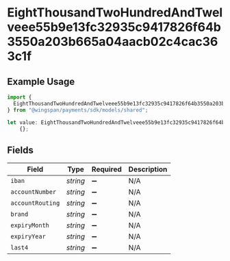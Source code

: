 # EightThousandTwoHundredAndTwelveee55b9e13fc32935c9417826f64b3550a203b665a04aacb02c4cac363c1f

## Example Usage

```typescript
import {
  EightThousandTwoHundredAndTwelveee55b9e13fc32935c9417826f64b3550a203b665a04aacb02c4cac363c1f,
} from "@wingspan/payments/sdk/models/shared";

let value: EightThousandTwoHundredAndTwelveee55b9e13fc32935c9417826f64b3550a203b665a04aacb02c4cac363c1f =
    {};
```

## Fields

| Field              | Type               | Required           | Description        |
| ------------------ | ------------------ | ------------------ | ------------------ |
| `iban`             | *string*           | :heavy_minus_sign: | N/A                |
| `accountNumber`    | *string*           | :heavy_minus_sign: | N/A                |
| `accountRouting`   | *string*           | :heavy_minus_sign: | N/A                |
| `brand`            | *string*           | :heavy_minus_sign: | N/A                |
| `expiryMonth`      | *string*           | :heavy_minus_sign: | N/A                |
| `expiryYear`       | *string*           | :heavy_minus_sign: | N/A                |
| `last4`            | *string*           | :heavy_minus_sign: | N/A                |